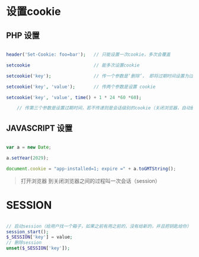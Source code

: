 # 设置cookie



## PHP 设置

```php

header('Set-Cookie: foo=bar');   // 只能设置一次cookie，多次会覆盖

setcookie						 // 能多次设置cookie

setcookie('key');				 // 传一个参数是‘删除’， 即将过期时间设置为过去时间；

setcookie('key', 'value');		 // 传两个参数是设置 cookie

setcookie('key', 'value', time() + 1 * 24 *60 *60);

	// 传第三个参数是设置过期时间，若不传递则是会话级别的cookie（关闭浏览器，自动删除）

```




## JAVASCRIPT 设置

``` js

var a = new Date;

a.setYear(2029);

document.cookie = "app-installed=1; expire =" + a.toGMTString();

```



> 打开浏览器 到关闭浏览器之间的过程叫一次会话（session）



# SESSION

```php

// 启动session（给用户找一个箱子，如果之前有用之前的，没有给新的，并且把钥匙给你）
session_start();
$_SESSION['key'] = value;
// 删除session
unset($_SESSION['key']);

```

